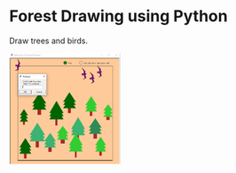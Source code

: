 # Forest Drawing using Python
 Draw trees and birds.
 
<img src="https://github.com/multiskilled/Forest-Drawing-using-Python/blob/main/image.PNG" width="200">

